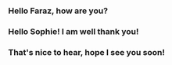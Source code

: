 ### Hello Faraz, how are you? 

### Hello Sophie! I am well thank you!

### That's nice to hear, hope I see you soon! 